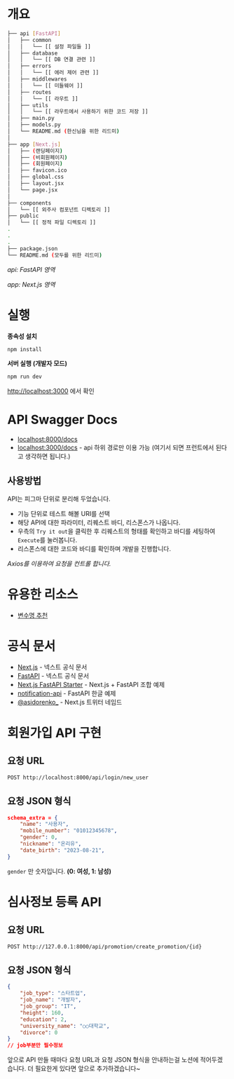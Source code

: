 # 개요

```bash
├── api [FastAPI]
│   ├── common
│   │   └── [[ 설정 파일들 ]]
│   ├── database
│   │   └── [[ DB 연결 관련 ]]
│   ├── errors
│   │   └── [[ 에러 제어 관련 ]]
│   ├── middlewares
│   │   └── [[ 미들웨어 ]]
│   ├── routes
│   │   └── [[ 라우트 ]]
│   ├── utils
│   │   └── [[ 라우트에서 사용하기 위한 코드 저장 ]]
│   ├── main.py
│   ├── models.py
│   └── README.md (한신님을 위한 리드미)
│
├── app [Next.js]
│   ├── (랜딩페이지)
│   ├── (비회원페이지)
│   ├── (회원페이지)
│   ├── favicon.ico
│   ├── global.css
│   ├── layout.jsx
│   └── page.jsx
│
├── components
│   └── [[ 외주사 컴포넌트 디렉토리 ]]
├── public
│   └── [[ 정적 파일 디렉토리 ]]
.
.
.
├── package.json
└── README.md (모두를 위한 리드미)
```

_api: FastAPI 영역_

_app: Next.js 영역_


# 실행

__종속성 설치__

```bash
npm install
```

__서버 실행 (개발자 모드)__

```bash
npm run dev
```

[http://localhost:3000](http://localhost:3000) 에서 확인


# API Swagger Docs

- [localhost:8000/docs](http://localhost:8000/docs)
- [localhost:3000/docs](http://localhost:3000/docs) - api 하위 경로만 이용 가능 (여기서 되면 프런트에서 된다고 생각하면 됩니다.)


## 사용방법

API는 피그마 단위로 분리해 두었습니다.

- 기능 단위로 테스트 해볼 URI를 선택
- 해당 API에 대한 파라미터, 리퀘스트 바디, 리스폰스가 나옵니다.
- 우측의 `Try it out`을 클릭한 후 리퀘스트의 형태를 확인하고 바디를 세팅하여 `Execute`를 눌러봅니다.
- 리스폰스에 대한 코드와 바디를 확인하며 개발을 진행합니다.

_Axios를 이용하여 요청을 컨트롤 합니다._


# 유용한 리소스

- [변수명 추천](https://www.curioustore.com/)


# 공식 문서

- [Next.js](https://nextjs.org/docs) - 넥스트 공식 문서
- [FastAPI](https://fastapi.tiangolo.com/ko/) - 넥스트 공식 문서
- [Next.js FastAPI Starter](https://vercel.com/templates/next.js/nextjs-fastapi-starter) - Next.js + FastAPI 조합 예제
- [notification-api](https://github.com/riseryan89/notification-api) - FastAPI 한글 예제
- [@asidorenko_](https://twitter.com/asidorenko_) - Next.js 트위터 네임드


# 회원가입 API 구현

## 요청 URL

```markdown
POST http://localhost:8000/api/login/new_user
```

## 요청 JSON 형식

```json
schema_extra = {
	"name": "사용자",
	"mobile_number": "01012345678",
	"gender": 0,
	"nickname": "온리유",
	"date_birth": "2023-08-21",
}
```

`gender` 만 숫자입니다. **(0: 여성, 1: 남성)**

# 심사정보 등록 API

## 요청 URL

```markdown
POST http://127.0.0.1:8000/api/promotion/create_promotion/{id}
```

## 요청 JSON 형식

```json
{
	"job_type": "스타트업",
	"job_name": "개발자",
	"job_group": "IT",
	"height": 160,
	"education": 2,
	"university_name": "○○대학교",
	"divorce": 0
}
// job부분만 필수정보
```

앞으로 API 만들 때마다 요청 URL과 요청 JSON 형식을 안내하는걸 노션에 적어두겠습니다.
더 필요한게 있다면 앞으로 추가하겠습니다~